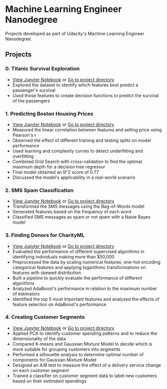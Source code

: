 # Machine Learning Engineer Nanodegree

Projects developed as part of Udacity's Machine Learning Engineer Nanodegree.

## Projects

### 0. Titanic Survival Exploration
* [View Jupyter Notebook](https://github.com/ocpodariu/udacity-mlnd/blob/master/projects/titanic_survival_exploration/titanic_survival_exploration.ipynb) or [Go to project directory](https://github.com/ocpodariu/udacity-mlnd/tree/master/projects/titanic_survival_exploration)
* Explored the dataset to identify which features best predict a passenger's survival
* Used those features to create decision functions to predict the survival of the passengers

### 1. Predicting Boston Housing Prices
* [View Jupyter Notebook](https://github.com/ocpodariu/udacity-mlnd/blob/master/projects/boston_housing/boston_housing.ipynb) or [Go to project directory](https://github.com/ocpodariu/udacity-mlnd/tree/master/projects/boston_housing)
* Measured the linear correlation between features and selling price using Pearson's r
* Observed the effect of different training and testing splits on model performance
* Used learning and complexity curves to detect underfitting and overfitting
* Combined Grid Search with cross-validation to find the optimal maximum depth for a decision tree regressor
* Final model obtained an R^2 score of 0.77
* Discussed the model's applicability in a real-world scenario

### 2. SMS Spam Classification
* [View Jupyter Notebook](https://github.com/ocpodariu/udacity-mlnd/blob/master/projects/spam_classifier/sms_spam_classifier.ipynb) or [Go to project directory](https://github.com/ocpodariu/udacity-mlnd/tree/master/projects/spam_classifier)
* Transformed the SMS messages using the Bag-of-Words model
* Generated features based on the frequency of each word
* Classified SMS messages as spam or not spam with a Naive Bayes model

### 3. Finding Donors for CharityML
* [View Jupyter Notebook](https://github.com/ocpodariu/udacity-mlnd/blob/master/projects/finding_donors/finding_donors.ipynb) or [Go to project directory](https://github.com/ocpodariu/udacity-mlnd/tree/master/projects/finding_donors)
* Evaluated the performance of different supervised algorithms in identifying individuals making more than $50,000
* Preprocessed the data by scaling numerical features, one-hot encoding categorical features and applying logarithmic transformations on features with skewed distribution
* Built a pipeline to quickly evaluate the performance of different algorithms
* Analyzed AdaBoost's performance in relation to the maximum number of estimators
* Identified the top 5 most important features and analyzed the effects of feature selection on AdaBoost's performance

### 4. Creating Customer Segments
* [View Jupyter Notebook](https://github.com/ocpodariu/udacity-mlnd/blob/master/projects/customer_segments/customer_segments.ipynb) or [Go to project directory](https://github.com/ocpodariu/udacity-mlnd/tree/master/projects/customer_segments)
* Applied PCA to identify customer spending patterns and to reduce the dimensionality of the data
* Compared K-means and Gaussian Mixture Model to decide which is more suitable for grouping customers into segments
* Performed a silhouette analysis to determine optimal number of components for Gaussian Mixture Model
* Designed an A/B test to measure the effect of a delivery service change on each customer segment
* Trained a classifier on customer segment data to label new customers based on their estimated spendings
